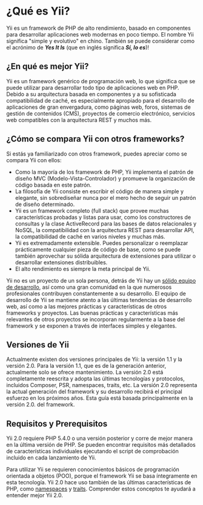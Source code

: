 ¿Qué es Yii?
============

Yii es un framework de PHP de alto rendimiento, basado en componentes para desarrollar aplicaciones web
modernas en poco tiempo. El nombre Yii significa "simple y evolutivo" en chino. También se puede considerar como el acrónimo
de _**Yes It Is**_ (que en inglés significa _**Sí, lo es**_)!


¿En qué es mejor Yii?
-----------------------

Yii es un framework genérico de programación web, lo que significa que se puede utilizar para desarrollar todo tipo de aplicaciones web en PHP.
Debido a su arquitectura basada en componentes y a su sofisticada compatibilidad de caché, es especialmente apropiado para el desarrollo
de aplicaciones de gran envergadura, como páginas web, foros, sistemas de gestión de contenidos (CMS), proyectos de comercio electrónico,
servicios web compatibles con la arquitectura REST y muchos más.


¿Cómo se compara Yii con otros frameworks?
--------------------------------------

Si estás ya familiarizado con otros framework, puedes apreciar como se compara Yii con ellos:

- Como la mayoría de los framework de PHP, Yii implementa el patrón de diseño MVC (Modelo-Vista-Controlador) y
 promueve la organización de código basada en este patrón.
- La filosofía de Yii consiste en escribir el código de manera simple y elegante, sin sobrediseñar nunca por el
 mero hecho de seguir un patrón de diseño determinado.
- Yii es un framework completo (full stack) que provee muchas características probadas y listas para usar, como los 
constructores de consultas y la clase ActiveRecord para las bases de datos relacionales y NoSQL, 
la compatibilidad con la arquitectura REST para desarrollar API, la compatibilidad de caché en varios niveles 
y muchas más.
- Yii es extremadamente extensible. Puedes personalizar o reemplazar prácticamente cualquier pieza de código de base, 
como se puede también aprovechar su sólida arquitectura de extensiones para utilizar o desarrollar extensiones distribuibles.
- El alto rendimiento es siempre la meta principal de Yii.

Yii no es un proyecto de un sola persona, detrás de Yii hay un [sólido equipo de desarrollo](https://www.yiiframework.com/team/), 
así como una gran comunidad en la que numerosos profesionales contribuyen constantemente a su desarrollo.
El equipo de desarrollo de Yii se mantiene atento a las últimas tendencias de desarrollo web, así como a las mejores prácticas y características de otros frameworks y proyectos.
Las buenas prácticas y características más relevantes de otros proyectos se incorporan regularmente a la base del framework y se exponen a través de interfaces simples y elegantes.

[about_yii]: https://www.yiiframework.com/about/

Versiones de Yii
----------------

Actualmente existen dos versiones principales de Yii: la versión 1.1 y la versión 2.0. Para la versión 1.1, que es de la generación anterior, actualmente solo se ofrece mantenimiento.
La versión 2.0 está completamente reescrita y adopta las últimas tecnologías y protocolos, incluidos Composer, PSR, namespaces, traits, etc.
La versión 2.0 representa la actual generación del framework y su desarrollo recibirá el principal esfuerzo en los próximos años.
Esta guía está basada principalmente en la versión 2.0. del framework.


Requisitos y Prerequisitos
--------------------------

Yii 2.0 requiere PHP 5.4.0 o una versión posterior y corre de mejor manera en la última versión de PHP. Se pueden encontrar requisitos más detallados de características individuales
ejecutando el script de comprobación incluido en cada lanzamiento de Yii.

Para utilizar Yii se requieren conocimientos básicos de programación orientada a objetos (POO), porque el framework Yii se basa íntegramente en esta tecnología.
Yii 2.0 hace uso también de las últimas características de PHP, como [namespaces](https://www.php.net/manual/es/language.namespaces.php)
y [traits](https://www.php.net/manual/es/language.oop5.traits.php). Comprender estos conceptos te ayudará a entender mejor Yii 2.0.

